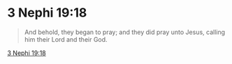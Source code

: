 # 3 Nephi 19:18

> And behold, they began to pray; and they did pray unto Jesus, calling him their Lord and their God.

[3 Nephi 19:18](https://www.churchofjesuschrist.org/study/scriptures/bofm/3-ne/19?lang=eng&id=p18#p18)


